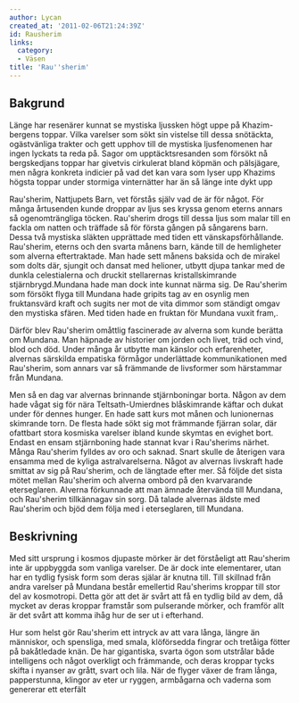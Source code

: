 ```yaml
---
author: Lycan
created_at: '2011-02-06T21:24:39Z'
id: Rausherim
links:
  category:
  - Väsen
title: 'Rau''sherim'
---
```


Bakgrund
--------

Länge har resenärer kunnat se mystiska ljussken högt uppe på Khazim-bergens toppar. Vilka varelser
som sökt sin vistelse till dessa snötäckta, ogästvänliga trakter och gett upphov till de mystiska
ljusfenomenen har ingen lyckats ta reda på. Sagor om upptäcktsresanden som försökt nå bergskedjans
toppar har givetvis cirkulerat bland köpmän och pälsjägare, men några konkreta indicier på vad det
kan vara som lyser upp Khazims högsta toppar under stormiga vinternätter har än så länge inte dykt
upp

Rau'sherim, Nattjupets Barn, vet förstås själv vad de är för något. För många årtusenden kunde
droppar av ljus ses kryssa genom eterns annars så ogenomträngliga töcken. Rau'sherim drogs till
dessa ljus som malar till en fackla om natten och träffade så för första gången på sångarens barn.
Dessa två mystiska släkten upprättade med tiden ett vänskapsförhållande. Rau'sherim, eterns och den
svarta månens barn, kände till de hemligheter som alverna eftertraktade. Man hade sett månens
baksida och de mirakel som dolts där, sjungit och dansat med helioner, utbytt djupa tankar med de
dunkla celestialerna och druckit stellarernas kristallskimrande stjärnbrygd.Mundana hade man dock
inte kunnat närma sig. De Rau'sherim som försökt flyga till Mundana hade gripits tag av en osynlig
men fruktansvärd kraft och sugits ner mot de vita dimmor som ständigt omgav den mystiska sfären. Med
tiden hade en fruktan för Mundana vuxit fram,.

Därför blev Rau'sherim omåttlig fascinerade av alverna som kunde berätta om Mundana. Man häpnade av
historier om jorden och livet, träd och vind, blod och död. Under många år utbytte man känslor och
erfarenheter, alvernas särskilda empatiska förmågor underlättade kommunikationen med Rau'sherim, som
annars var så främmande de livsformer som härstammar från Mundana.

Men så en dag var alvernas brinnande stjärnboningar borta. Någon av dem hade vågat sig för nära
Teltsath-Umierdnes blåskimrande käftar och dukat under för dennes hunger. En hade satt kurs mot
månen och lunionernas skimrande torn. De flesta hade sökt sig mot främmande fjärran solar, där
ofattbart stora kosmiska varelser ibland kunde skymtas en evighet bort. Endast en ensam stjärnboning
hade stannat kvar i Rau'sherims närhet. Många Rau'sherim fylldes av oro och saknad. Snart skulle de
återigen vara ensamma med de kyliga astralvarelserna. Något av alvernas livskraft hade smittat av
sig på Rau'sherim, och de längtade efter mer. Så följde det sista mötet mellan Rau'sherim och
alverna ombord på den kvarvarande eterseglaren. Alverna förkunnade att man ämnade återvända till
Mundana, och Rau'sherim tillkännagav sin sorg. Då talade alvernas äldste med Rau'sherim och bjöd dem
följa med i eterseglaren, till Mundana.

Beskrivning
--------

Med sitt ursprung i kosmos djupaste mörker är det förståeligt att Rau'sherim inte är uppbyggda som
vanliga varelser. De är dock inte elementarer, utan har en tydlig fysisk form som deras själar är
knutna till. Till skillnad från andra varelser på Mundana består emellertid Rau'sherims kroppar till
stor del av kosmotropi. Detta gör att det är svårt att få en tydlig bild av dem, då mycket av deras
kroppar framstår som pulserande mörker, och framför allt är det svårt att komma ihåg hur de ser ut i
efterhand.

Hur som helst gör Rau'sherim ett intryck av att vara långa, längre än människor, och spensliga, med
smala, klöförsedda fingrar och tretåiga fötter på bakåtledade knän. De har gigantiska, svarta ögon
som utstrålar både intelligens och något overkligt och främmande, och deras kroppar tycks skifta i
nyanser av grått, svart och lila. När de flyger växer de fram långa, papperstunna, klingor av eter
ur ryggen, armbågarna och vaderna som genererar ett eterfält